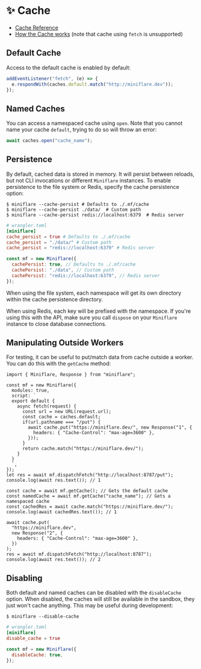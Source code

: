 # ✨ Cache

- [Cache Reference](https://developers.cloudflare.com/workers/runtime-apis/cache)
- [How the Cache works](https://developers.cloudflare.com/workers/learning/how-the-cache-works#cache-api)
  (note that cache using `fetch` is unsupported)

## Default Cache

Access to the default cache is enabled by default:

```js
addEventListener("fetch", (e) => {
  e.respondWith(caches.default.match("http://miniflare.dev"));
});
```

## Named Caches

You can access a namespaced cache using `open`. Note that you cannot name your
cache `default`, trying to do so will throw an error:

```js
await caches.open("cache_name");
```

## Persistence

By default, cached data is stored in memory. It will persist between reloads,
but not CLI invocations or different `Miniflare` instances. To enable
persistence to the file system or Redis, specify the cache persistence option:

```shell
$ miniflare --cache-persist # Defaults to ./.mf/cache
$ miniflare --cache-persist ./data/  # Custom path
$ miniflare --cache-persist redis://localhost:6379  # Redis server
```

```toml
# wrangler.toml
[miniflare]
cache_persist = true # Defaults to ./.mf/cache
cache_persist = "./data/" # Custom path
cache_persist = "redis://localhost:6379" # Redis server
```

```js
const mf = new Miniflare({
  cachePersist: true, // Defaults to ./.mf/cache
  cachePersist: "./data", // Custom path
  cachePersist: "redis://localhost:6379", // Redis server
});
```

When using the file system, each namespace will get its own directory within the
cache persistence directory.

When using Redis, each key will be prefixed with the namespace. If you're using
this with the API, make sure you call `dispose` on your `Miniflare` instance to
close database connections.

## Manipulating Outside Workers

For testing, it can be useful to put/match data from cache outside a worker. You
can do this with the `getCache` method:

```js{23-33}
import { Miniflare, Response } from "miniflare";

const mf = new Miniflare({
  modules: true,
  script: `
  export default {
    async fetch(request) {
      const url = new URL(request.url);
      const cache = caches.default;
      if(url.pathname === "/put") {
        await cache.put("https://miniflare.dev/", new Response("1", {
          headers: { "Cache-Control": "max-age=3600" },
        }));
      }
      return cache.match("https://miniflare.dev/");
    }
  }
  `,
});
let res = await mf.dispatchFetch("http://localhost:8787/put");
console.log(await res.text()); // 1

const cache = await mf.getCache(); // Gets the default cache
const namedCache = await mf.getCache("cache_name"); // Gets a namespaced cache
const cachedRes = await cache.match("https://miniflare.dev/");
console.log(await cachedRes.text()); // 1

await cache.put(
  "https://miniflare.dev",
  new Response("2", {
    headers: { "Cache-Control": "max-age=3600" },
  })
);
res = await mf.dispatchFetch("http://localhost:8787");
console.log(await res.text()); // 2
```

## Disabling

Both default and named caches can be disabled with the `disableCache` option.
When disabled, the caches will still be available in the sandbox, they just
won't cache anything. This may be useful during development:

```shell
$ miniflare --disable-cache
```

```toml
# wrangler.toml
[miniflare]
disable_cache = true
```

```js
const mf = new Miniflare({
  disableCache: true,
});
```

